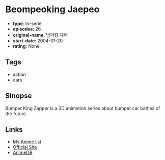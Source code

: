 # Beompeoking Jaepeo

-   **type**: tv-serie
-   **episodes**: 26
-   **original-name**: 범퍼킹 재퍼
-   **start-date**: 2004-01-20
-   **rating**: None

## Tags

-   action
-   cars

## Sinopse

Bumper King Zapper is a 3D animation series about bumper car battles of the future.

## Links

-   [My Anime list](https://myanimelist.net/anime/19547/Beompeoking_Jaepeo)
-   [Official Site](http://www.daewonmedia.com/en/contents/1/12_view.asp?idx=4&page=1)
-   [AnimeDB](http://anidb.info/perl-bin/animedb.pl?show=anime&aid=9716)
